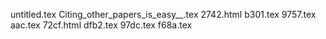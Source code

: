 untitled.tex
Citing_other_papers_is_easy__.tex
2742.html
b301.tex
9757.tex
aac.tex
72cf.html
dfb2.tex
97dc.tex
f68a.tex